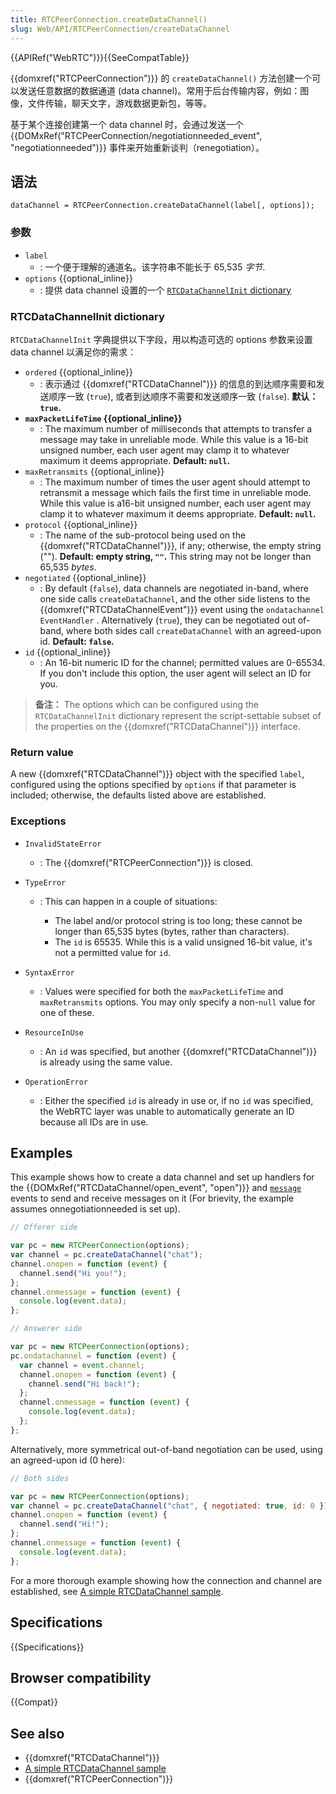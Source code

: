 ```yaml
---
title: RTCPeerConnection.createDataChannel()
slug: Web/API/RTCPeerConnection/createDataChannel
---
```


{{APIRef("WebRTC")}}{{SeeCompatTable}}

{{domxref("RTCPeerConnection")}} 的 `createDataChannel()` 方法创建一个可以发送任意数据的数据通道 (data channel)。常用于后台传输内容，例如：图像，文件传输，聊天文字，游戏数据更新包，等等。

基于某个连接创建第一个 data channel 时，会通过发送一个 {{DOMxRef("RTCPeerConnection/negotiationneeded_event", "negotiationneeded")}} 事件来开始重新谈判（renegotiation）。

## 语法

```
dataChannel = RTCPeerConnection.createDataChannel(label[, options]);
```

### 参数

- `label`
  - : 一个便于理解的通道名。该字符串不能长于 65,535 _字节_.
- `options` {{optional_inline}}
  - : 提供 data channel 设置的一个 [`RTCDataChannelInit` dictionary](#RTCDataChannelInit_dictionary)

### RTCDataChannelInit dictionary

`RTCDataChannelInit` 字典提供以下字段，用以构造可选的 options 参数来设置 data channel 以满足你的需求：

- `ordered` {{optional_inline}}
  - : 表示通过 {{domxref("RTCDataChannel")}} 的信息的到达顺序需要和发送顺序一致 (`true`), 或者到达顺序不需要和发送顺序一致 (`false`). **默认：`true`.**
- **`maxPacketLifeTime` {{optional_inline}}**
  - : The maximum number of milliseconds that attempts to transfer a message may take in unreliable mode. While this value is a 16-bit unsigned number, each user agent may clamp it to whatever maximum it deems appropriate. **Default: `null`.**
- `maxRetransmits` {{optional_inline}}
  - : The maximum number of times the user agent should attempt to retransmit a message which fails the first time in unreliable mode. While this value is a16-bit unsigned number, each user agent may clamp it to whatever maximum it deems appropriate. **Default: `null`.**
- `protocol` {{optional_inline}}
  - : The name of the sub-protocol being used on the {{domxref("RTCDataChannel")}}, if any; otherwise, the empty string (""). **Default: empty string, `""`.** This string may not be longer than 65,535 _bytes_.
- `negotiated` {{optional_inline}}
  - : By default (`false`), data channels are negotiated in-band, where one side calls `createDataChannel`, and the other side listens to the {{domxref("RTCDataChannelEvent")}} event using the `ondatachannel` `EventHandler` . Alternatively (`true`), they can be negotiated out of-band, where both sides call `createDataChannel` with an agreed-upon id. **Default: `false`.**
- `id` {{optional_inline}}
  - : An 16-bit numeric ID for the channel; permitted values are 0-65534. If you don't include this option, the user agent will select an ID for you.

> **备注：** The options which can be configured using the `RTCDataChannelInit` dictionary represent the script-settable subset of the properties on the {{domxref("RTCDataChannel")}} interface.

### Return value

A new {{domxref("RTCDataChannel")}} object with the specified `label`, configured using the options specified by `options` if that parameter is included; otherwise, the defaults listed above are established.

### Exceptions

- `InvalidStateError`
  - : The {{domxref("RTCPeerConnection")}} is closed.
- `TypeError`

  - : This can happen in a couple of situations:

    - The label and/or protocol string is too long; these cannot be longer than 65,535 bytes (bytes, rather than characters).
    - The `id` is 65535. While this is a valid unsigned 16-bit value, it's not a permitted value for `id`.

- `SyntaxError`
  - : Values were specified for both the `maxPacketLifeTime` and `maxRetransmits` options. You may only specify a non-`null` value for one of these.
- `ResourceInUse`
  - : An `id` was specified, but another {{domxref("RTCDataChannel")}} is already using the same value.
- `OperationError`
  - : Either the specified `id` is already in use or, if no `id` was specified, the WebRTC layer was unable to automatically generate an ID because all IDs are in use.

## Examples

This example shows how to create a data channel and set up handlers for the {{DOMxRef("RTCDataChannel/open_event", "open")}} and [`message`](/zh-CN/docs/Web/API/BroadcastChannel/message_event) events to send and receive messages on it (For brievity, the example assumes onnegotiationneeded is set up).

```js
// Offerer side

var pc = new RTCPeerConnection(options);
var channel = pc.createDataChannel("chat");
channel.onopen = function (event) {
  channel.send("Hi you!");
};
channel.onmessage = function (event) {
  console.log(event.data);
};
```

```js
// Answerer side

var pc = new RTCPeerConnection(options);
pc.ondatachannel = function (event) {
  var channel = event.channel;
  channel.onopen = function (event) {
    channel.send("Hi back!");
  };
  channel.onmessage = function (event) {
    console.log(event.data);
  };
};
```

Alternatively, more symmetrical out-of-band negotiation can be used, using an agreed-upon id (0 here):

```js
// Both sides

var pc = new RTCPeerConnection(options);
var channel = pc.createDataChannel("chat", { negotiated: true, id: 0 });
channel.onopen = function (event) {
  channel.send("Hi!");
};
channel.onmessage = function (event) {
  console.log(event.data);
};
```

For a more thorough example showing how the connection and channel are established, see [A simple RTCDataChannel sample](/zh-CN/docs/Web/API/WebRTC_API/Simple_RTCDataChannel_sample).

## Specifications

{{Specifications}}

## Browser compatibility

{{Compat}}

## See also

- {{domxref("RTCDataChannel")}}
- [A simple RTCDataChannel sample](/zh-CN/docs/Web/API/WebRTC_API/Simple_RTCDataChannel_sample)
- {{domxref("RTCPeerConnection")}}
